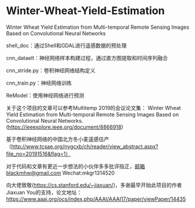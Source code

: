 # Winter-Wheat-Yield-Estimation
Winter Wheat Yield Estimation from Multi-temporal Remote Sensing Images Based on Convolutional Neural Networks

shell_doc：通过Shell和GDAL进行遥感数据的预处理

cnn_dataelt：神经网络样本构建过程，通过直方图提取和时间序列融合

cnn_stride.py：卷积神经网络结构定义

cnn_train.py：神经网络训练

ReModel：使用神经网络进行预测

关于这个项目的文章可以参考Multitemp 2019的会议论文集：
Winter Wheat Yield Estimation from Multi-temporal Remote Sensing Images Based on Convolutional Neural Networks.(https://ieeexplore.ieee.org/document/8866918)

基于卷积神经网络的中国北方冬小麦遥感估产（http://www.tcsae.org/nygcxb/ch/reader/view_abstract.aspx?file_no=20191516&flag=1）

对于代码和文章有更近一步想法的小伙伴多多批评指正，邮箱blackmhw@gmail.com  Wechat:mkgr1314520

向大佬致敬(https://cs.stanford.edu/~jiaxuan/)，多谢最早开始此项目的作者Jiaxuan You的支持，论文地址：https://www.aaai.org/ocs/index.php/AAAI/AAAI17/paper/viewPaper/14435
